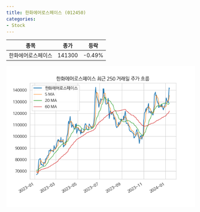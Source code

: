 ```yaml
---
title: 한화에어로스페이스 (012450)
categories:
- Stock
---
```


|종목|종가|등락|
|----|----|----|
|한화에어로스페이스|141300|-0.49%|

<!-- more -->

![012450](/assets/images/stock/012450.png)